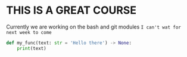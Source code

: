 # **THIS IS A GREAT COURSE**

Currently we are working on the bash and git modules
`I can't wat for next week to come`

```python
def my_func(text: str = 'Hello there') -> None:
    print(text)

```